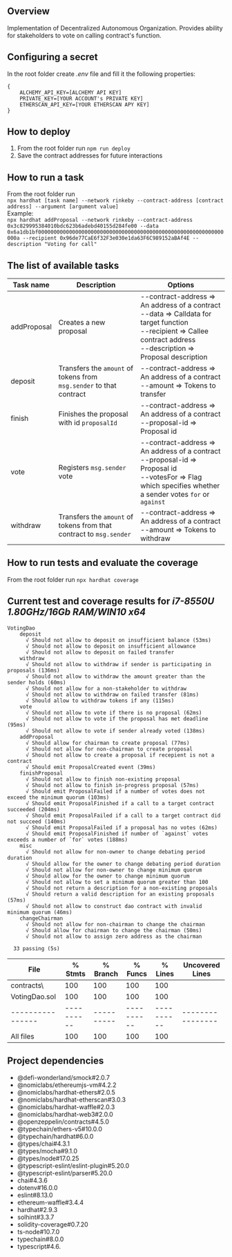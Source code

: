 ## Overview
Implementation of Decentralized Autonomous Organization. Provides ability for stakeholders to vote on calling contract's function.

## Configuring a secret
In the root folder create *.env* file and fill it the following properties:<br/>
```
{
    ALCHEMY_API_KEY=[ALCHEMY API KEY]
    PRIVATE_KEY=[YOUR ACCOUNT's PRIVATE KEY]
    ETHERSCAN_API_KEY=[YOUR ETHERSCAN APY KEY]
}
```

## How to deploy
1. From the root folder run ``` npm run deploy ```
2. Save the contract addresses for future interactions

## How to run a task
From the root folder run<br/>``` npx hardhat [task name] --network rinkeby --contract-address [contract address] --argument [argument value] ```<br/>Example:<br/>``` npx hardhat addProposal --network rinkeby --contract-address 0x3c829995384010bdc623b6adebd40155d284fe00 --data 0x6a1db1bf000000000000000000000000000000000000000000000000000000000000000a --recipient 0x96de77CaE6f32F3e030e1da63F6C989152aBAf4E --description "Voting for call" ```

## The list of available tasks
| Task name   | Description                                                         | Options                                                                                                                                                                        |
|-------------|---------------------------------------------------------------------|--------------------------------------------------------------------------------------------------------------------------------------------------------------------------------|
| addProposal | Creates a new proposal                                              | --contract-address => An address of a contract</br>--data => Calldata for target function</br>--recipient => Callee contract address</br>--description => Proposal description |
| deposit     | Transfers the `amount` of tokens from `msg.sender` to that contract | --contract-address => An address of a contract</br>--amount =>  Tokens to transfer                                                                                             |
| finish      | Finishes the proposal with id `proposalId`                          | --contract-address => An address of a contract</br>--proposal-id => Proposal id                                                                                                |
| vote        | Registers `msg.sender` vote                                         | --contract-address => An address of a contract</br>--proposal-id => Proposal id</br>--votesFor => Flag which specifies whether a sender votes `for` or `against`               |
| withdraw    | Transfers the `amount` of tokens from that contract to `msg.sender` | --contract-address => An address of a contract</br>--amount => Tokens to withdraw                                                                                              |

## How to run tests and evaluate the coverage
From the root folder run ``` npx hardhat coverage ```
## Current test and coverage results for *i7-8550U 1.80GHz/16Gb RAM/WIN10 x64*
```
VotingDao
    deposit
      √ Should not allow to deposit on insufficient balance (53ms)
      √ Should not allow to deposit on insufficient allowance
      √ Should not allow to deposit on failed transfer
    withdraw
      √ Should not allow to withdraw if sender is participating in proposals (136ms)
      √ Should not allow to withdraw the amount greater than the sender holds (60ms)
      √ Should not allow for a non-stakeholder to withdraw
      √ Should not allow to withdraw on failed transfer (81ms)
      √ Should allow to withdraw tokens if any (115ms)
    vote
      √ Should not allow to vote if there is no proposal (62ms)
      √ Should not allow to vote if the proposal has met deadline (95ms)
      √ Should not allow to vote if sender already voted (138ms)
    addProposal
      √ Should allow for chairman to create proposal (77ms)
      √ Should not allow for non-chairman to create proposal
      √ Should not allow to create a proposal if recepient is not a contract
      √ Should emit ProposalCreated event (39ms)
    finishProposal
      √ Should not allow to finish non-existing proposal
      √ Should not allow to finish in-progress proposal (57ms)
      √ Should emit ProposalFailed if a number of votes does not exceed the minimum quorum (103ms)
      √ Should emit ProposalFinished if a call to a target contract succeeded (204ms)
      √ Should emit ProposalFailed if a call to a target contract did not succeed (140ms)
      √ Should emit ProposalFailed if a proposal has no votes (62ms)
      √ Should emit ProposalFinished if number of `against` votes exceeds a number of `for` votes (188ms)
    misc
      √ Should not allow for non-owner to change debating period duration
      √ Should allow for the owner to change debating period duration
      √ Should not allow for non-owner to change minimum quorum
      √ Should allow for the owner to change minimum quorum
      √ Should not allow to set a minimum quorum greater than 100
      √ Should not return a description for a non-existing proposals
      √ Should return a valid description for an existing proposals (57ms)
      √ Should not allow to construct dao contract with invalid minimum quorum (46ms)
    changeChairman
      √ Should not allow for non-chairman to change the chairman
      √ Should allow for chairman to change the chairman (50ms)
      √ Should not allow to assign zero address as the chairman

  33 passing (5s)
```
| File             | % Stmts    | % Branch   | % Funcs    | % Lines    | Uncovered Lines  |
|------------------|------------|------------|------------|------------|------------------|
| contracts\       | 100        | 100        | 100        | 100        |                  |
| VotingDao.sol    | 100        | 100        | 100        | 100        |                  |
| ---------------- | ---------- | ---------- | ---------- | ---------- | ---------------- |
| All files        | 100        | 100        | 100        | 100        |                  |


## Project dependencies
* @defi-wonderland/smock#2.0.7
* @nomiclabs/ethereumjs-vm#4.2.2
* @nomiclabs/hardhat-ethers#2.0.5
* @nomiclabs/hardhat-etherscan#3.0.3
* @nomiclabs/hardhat-waffle#2.0.3
* @nomiclabs/hardhat-web3#2.0.0
* @openzeppelin/contracts#4.5.0
* @typechain/ethers-v5#10.0.0
* @typechain/hardhat#6.0.0
* @types/chai#4.3.1
* @types/mocha#9.1.0
* @types/node#17.0.25
* @typescript-eslint/eslint-plugin#5.20.0
* @typescript-eslint/parser#5.20.0
* chai#4.3.6
* dotenv#16.0.0
* eslint#8.13.0
* ethereum-waffle#3.4.4
* hardhat#2.9.3
* solhint#3.3.7
* solidity-coverage#0.7.20
* ts-node#10.7.0
* typechain#8.0.0
* typescript#4.6.
